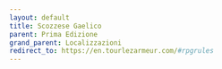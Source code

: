 ```yaml
---
layout: default
title: Scozzese Gaelico
parent: Prima Edizione
grand_parent: Localizzazioni
redirect_to: https://en.tourlezarmeur.com/#rpgrules
---
```

